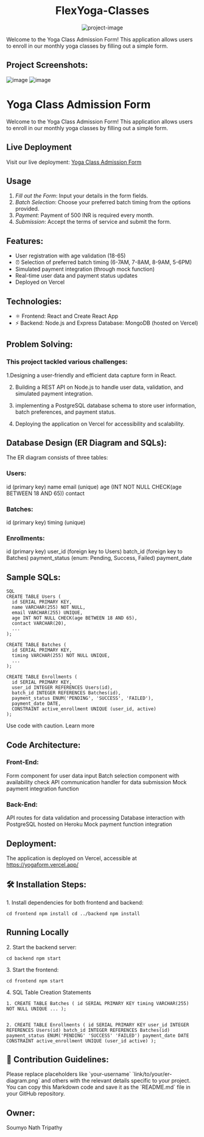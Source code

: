 <h1 align="center" id="title">FlexYoga-Classes</h1>

<p align="center"><img src="https://socialify.git.ci/SoumyoNathTripathy/FlexYoga-Classes/image?language=1&amp;owner=1&amp;name=1&amp;stargazers=1&amp;theme=Light" alt="project-image"></p>

<p id="description">Welcome to the Yoga Class Admission Form! This application allows users to enroll in our monthly yoga classes by filling out a simple form.</p>

<h2>Project Screenshots:</h2>

![image](https://github.com/SoumyoNathTripathy/FlexYoga-Classes/assets/85414445/667052f6-8932-4f22-a057-083972213941)
![image](https://github.com/SoumyoNathTripathy/FlexYoga-Classes/assets/85414445/1a8b83ce-493a-4970-be02-88da7ab77f5c)

# Yoga Class Admission Form

Welcome to the Yoga Class Admission Form! This application allows users to enroll in our monthly yoga classes by filling out a simple form.

## Live Deployment
Visit our live deployment: [Yoga Class Admission Form](https://yogaform.vercel.app/)



## Usage
1. *Fill out the Form*: Input your details in the form fields.
2. *Batch Selection*: Choose your preferred batch timing from the options provided.
3. *Payment*: Payment of 500 INR is required every month.
4. *Submission*: Accept the terms of service and submit the form.

## Features:

- User registration with age validation (18-65)
- ⏰ Selection of preferred batch timing (6-7AM, 7-8AM, 8-9AM, 5-6PM)
- Simulated payment integration (through mock function)
- Real-time user data and payment status updates
- Deployed on Vercel
## Technologies:

-  ⚛ Frontend: React and Create React App
-  ⚡ Backend: Node.js and Express
Database: MongoDB (hosted on Vercel)
## Problem Solving:

### This project tackled various challenges:

1.Designing a user-friendly and efficient data capture form in React.

2. Building a REST API on Node.js to handle user data, validation, and simulated payment integration.
  
3. implementing a PostgreSQL database schema to store user information, batch preferences, and payment status.
 
4. Deploying the application on Vercel for accessibility and scalability.
 
## Database Design (ER Diagram and SQLs):

The ER diagram consists of three tables:

### Users:

id (primary key)
name
email (unique)
age (INT NOT NULL CHECK(age BETWEEN 18 AND 65))
contact
### Batches:

id (primary key)
timing (unique)
### Enrollments:

id (primary key)
user_id (foreign key to Users)
batch_id (foreign key to Batches)
payment_status (enum: Pending, Success, Failed)
payment_date
## Sample SQLs:
```
SQL
CREATE TABLE Users (
  id SERIAL PRIMARY KEY,
  name VARCHAR(255) NOT NULL,
  email VARCHAR(255) UNIQUE,
  age INT NOT NULL CHECK(age BETWEEN 18 AND 65),
  contact VARCHAR(20),
  ...
);
```
```
CREATE TABLE Batches (
  id SERIAL PRIMARY KEY,
  timing VARCHAR(255) NOT NULL UNIQUE,
  ...
);
```
```
CREATE TABLE Enrollments (
  id SERIAL PRIMARY KEY,
  user_id INTEGER REFERENCES Users(id),
  batch_id INTEGER REFERENCES Batches(id),
  payment_status ENUM('PENDING', 'SUCCESS', 'FAILED'),
  payment_date DATE,
  CONSTRAINT active_enrollment UNIQUE (user_id, active)
);
```
Use code with caution. Learn more
## Code Architecture:

### Front-End:
Form component for user data input
Batch selection component with availability check
API communication handler for data submission
Mock payment integration function
### Back-End:
API routes for data validation and processing
Database interaction with PostgreSQL hosted on Heroku
Mock payment function integration
## Deployment:

The application is deployed on Vercel, accessible at https://yogaform.vercel.app/


<h2>🛠️ Installation Steps:</h2>

<p>1. Install dependencies for both frontend and backend:</p>

```
cd frontend npm install cd ../backend npm install
```
## Running Locally 
<p>2. Start the backend server:</p>

```
cd backend npm start
```

<p>3. Start the frontend:</p>

```
cd frontend npm start
```

<p>4. SQL Table Creation Statements</p>

```
1. CREATE TABLE Batches ( id SERIAL PRIMARY KEY timing VARCHAR(255) NOT NULL UNIQUE ... );


2. CREATE TABLE Enrollments ( id SERIAL PRIMARY KEY user_id INTEGER REFERENCES Users(id) batch_id INTEGER REFERENCES Batches(id) payment_status ENUM('PENDING' 'SUCCESS' 'FAILED') payment_date DATE CONSTRAINT active_enrollment UNIQUE (user_id active) ); 
```

<h2>🍰 Contribution Guidelines:</h2>

Please replace placeholders like \`your-username\` \`link/to/your/er-diagram.png\` and others with the relevant details specific to your project. You can copy this Markdown code and save it as the \`README.md\` file in your GitHub repository.

## Owner:
Soumyo Nath Tripathy
